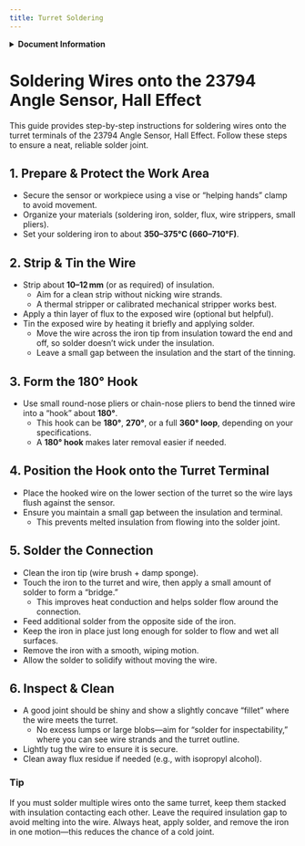 ```yaml
---
title: Turret Soldering
---
```


<details markdown="1">
<summary><strong>Document Information</strong></summary>

| Document Title | Soldering Wires onto the 23794 Angle Sensor, Hall Effect |
| :---- | ----- |
| **Document Number** | 0005 |
| **Version Number** | 1.0 |
| **Effective Date** | 18 May 25 |
| **Prepared By** | Engines |
| **Reviewed By** |  |
| **Approved By** |  |
| **Next Review Date** | 18 Jun 25 |
| **Location** | GitHub - hover-stop/docs |

| Version | Date | Description of Change | Changed By |
| ----- | ----- | ----- | ----- |
| 1.0 | 18 May 25 | Initial release | Engines |

</details>

# Soldering Wires onto the 23794 Angle Sensor, Hall Effect

This guide provides step-by-step instructions for soldering wires onto the turret terminals of the 23794 Angle Sensor, Hall Effect. Follow these steps to ensure a neat, reliable solder joint.

## 1. Prepare & Protect the Work Area
- Secure the sensor or workpiece using a vise or “helping hands” clamp to avoid movement.
- Organize your materials (soldering iron, solder, flux, wire strippers, small pliers).
- Set your soldering iron to about **350–375°C (660–710°F)**.

## 2. Strip & Tin the Wire
- Strip about **10–12 mm** (or as required) of insulation.
  - Aim for a clean strip without nicking wire strands.
  - A thermal stripper or calibrated mechanical stripper works best.
- Apply a thin layer of flux to the exposed wire (optional but helpful).
- Tin the exposed wire by heating it briefly and applying solder.
  - Move the wire across the iron tip from insulation toward the end and off, so solder doesn’t wick under the insulation.
  - Leave a small gap between the insulation and the start of the tinning.

## 3. Form the 180° Hook
- Use small round-nose pliers or chain-nose pliers to bend the tinned wire into a “hook” about **180°**.
  - This hook can be **180°**, **270°**, or a full **360° loop**, depending on your specifications.
  - A **180° hook** makes later removal easier if needed.

## 4. Position the Hook onto the Turret Terminal
- Place the hooked wire on the lower section of the turret so the wire lays flush against the sensor.
- Ensure you maintain a small gap between the insulation and terminal.
  - This prevents melted insulation from flowing into the solder joint.

## 5. Solder the Connection
- Clean the iron tip (wire brush + damp sponge).
- Touch the iron to the turret and wire, then apply a small amount of solder to form a “bridge.”
  - This improves heat conduction and helps solder flow around the connection.
- Feed additional solder from the opposite side of the iron.
- Keep the iron in place just long enough for solder to flow and wet all surfaces.
- Remove the iron with a smooth, wiping motion.
- Allow the solder to solidify without moving the wire.

## 6. Inspect & Clean
- A good joint should be shiny and show a slightly concave “fillet” where the wire meets the turret.
  - No excess lumps or large blobs—aim for “solder for inspectability,” where you can see wire strands and the turret outline.
- Lightly tug the wire to ensure it is secure.
- Clean away flux residue if needed (e.g., with isopropyl alcohol).

### Tip
If you must solder multiple wires onto the same turret, keep them stacked with insulation contacting each other. Leave the required insulation gap to avoid melting into the wire. Always heat, apply solder, and remove the iron in one motion—this reduces the chance of a cold joint.
